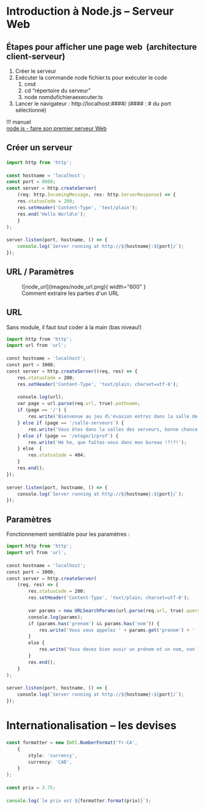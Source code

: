 # Introduction à Node.js – Serveur Web  

## Étapes pour afficher une page web  (architecture client-serveur)  
1. Créer le serveur
2. Exécuter la commande node fichier.ts pour exécuter le code
    1. cmd
    2. cd “répertoire du serveur”
    3. node nomdufichieraexecuter.ts
3. Lancer le navigateur : http://localhost:####/ (#### : # du port sélectionné)

!!! manuel  
    [node.js - faire son premier serveur Web](https://nodejs.org/fr/docs/guides/getting-started-guide)  


## Créer un serveur  

``` ts title="simple_serveur.ts"  
import http from 'http';

const hostname = 'localhost';
const port = 8080;
const server = http.createServer(
	(req: http.IncomingMessage, res: http.ServerResponse) => {
    res.statusCode = 200;
    res.setHeader('Content-Type', 'text/plain');
    res.end('Hello World\n');
	}
);

server.listen(port, hostname, () => {
	console.log(`Server running at http://${hostname}:${port}/`);
});
```

## URL / Paramètres  

<figure markdown>
  ![node_url](images/node_url.png){ width="600" }
  <figcaption>Comment extraire les parties d'un URL</figcaption>
</figure>


## URL  

Sans module, il faut _tout_ coder à la main (bas niveau!)  

``` ts title="serveur_sans_module.ts"
import http from 'http';
import url from 'url';

const hostname = 'localhost';
const port = 3000;
const server = http.createServer((req, res) => {
    res.statusCode = 200;
    res.setHeader('Content-Type', 'text/plain; charset=utf-8');
 
    console.log(url);
    var page = url.parse(req.url, true).pathname;
    if (page == '/') {
        res.write('Bienvenue au jeu d\'évasion entrez dans la salle de regroupement.');
    } else if (page == '/salle-serveurs') {
        res.write('Vous êtes dans la salles des serveurs, bonne chance !');
    } else if (page == '/etage/1/prof') {
        res.write('Hé ho, que faîtes-vous dans mon bureau !?!?!');
    } else  {
        res.statusCode = 404;
    }
    res.end();
});

server.listen(port, hostname, () => {
    console.log(`Server running at http://${hostname}:${port}/`);
});
```

## Paramètres  

Fonctionnement semblable pour les paramètres :  

``` ts title="serveur_sans_module.ts"  
import http from 'http';
import url from 'url';

const hostname = 'localhost';
const port = 3000;
const server = http.createServer(
    (req, res) => {
        res.statusCode = 200;
        res.setHeader('Content-Type', 'text/plain; charset=utf-8');
        
        var params = new URLSearchParams(url.parse(req.url, true).query);
        console.log(params);
        if (params.has('prenom') && params.has('nom')) {
            res.write('Vous vous appelez ' + params.get('prenom') + ' ' + params.get('nom'));
        }
        else {
            res.write('Vous devez bien avoir un prénom et un nom, non ?');
        }
        res.end();
    }
);

server.listen(port, hostname, () => {
    console.log(`Server running at http://${hostname}:${port}/`);
});

```

# Internationalisation – les devises  

``` ts title="format_devise.ts"
const formatter = new Intl.NumberFormat('fr-CA', 
    {
        style: 'currency',
        currency: 'CAD',
    }
);

const prix = 3.75;

console.log(`le prix est ${formatter.format(prix)}`);
```  

